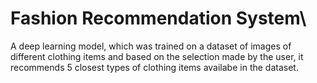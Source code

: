 # Fashion Recommendation System\
A deep learning model, which was trained on a dataset of images of different clothing items and based on the selection made by the user, it recommends 5 closest types of
clothing items availabe in the dataset.
